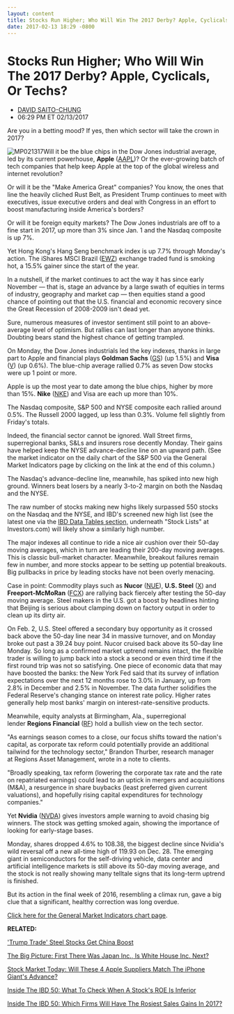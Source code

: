 ```yaml
---
layout: content
title: Stocks Run Higher; Who Will Win The 2017 Derby? Apple, Cyclicals, Or Techs?
date: 2017-02-13 18:29 -0800
---
```



Stocks Run Higher; Who Will Win The 2017 Derby? Apple, Cyclicals, Or Techs?
============================================================================




* [DAVID SAITO-CHUNG](https://www.investors.com/author/chungd/ "Posts by DAVID SAITO-CHUNG")
* 06:29 PM ET 02/13/2017







Are you in a betting mood? If yes, then which sector will take the crown in 2017?


![MP021317](https://www.investors.com/wp-content/uploads/2017/02/MP021317-149x300.png)Will it be the blue chips in the Dow Jones industrial average, led by its current powerhouse, **Apple** ([AAPL](https://research.investors.com/quote.aspx?symbol=AAPL))? Or the ever-growing batch of tech companies that help keep Apple at the top of the global wireless and internet revolution?


Or will it be the "Make America Great" companies? You know, the ones that line the heavily cliched Rust Belt, as President Trump continues to meet with executives, issue executive orders and deal with Congress in an effort to boost manufacturing inside America's borders?


Or will it be foreign equity markets? The Dow Jones industrials are off to a fine start in 2017, up more than 3% since Jan. 1 and the Nasdaq composite is up 7%.


Yet Hong Kong's Hang Seng benchmark index is up 7.7% through Monday's action. The iShares MSCI Brazil ([EWZ](https://research.investors.com/quote.aspx?symbol=EWZ)) exchange traded fund is smoking hot, a 15.5% gainer since the start of the year.



In a nutshell, if the market continues to act the way it has since early November — that is, stage an advance by a large swath of equities in terms of industry, geography and market cap — then equities stand a good chance of pointing out that the U.S. financial and economic recovery since the Great Recession of 2008-2009 isn't dead yet.


Sure, numerous measures of investor sentiment still point to an above-average level of optimism. But rallies can last longer than anyone thinks. Doubting bears stand the highest chance of getting trampled.


On Monday, the Dow Jones industrials led the key indexes, thanks in large part to Apple and financial plays **Goldman Sachs** ([GS](https://research.investors.com/quote.aspx?symbol=GS)) (up 1.5%) and **Visa** ([V](https://research.investors.com/quote.aspx?symbol=V)) (up 0.6%). The blue-chip average rallied 0.7% as seven Dow stocks were up 1 point or more.


Apple is up the most year to date among the blue chips, higher by more than 15%. **Nike** ([NKE](https://research.investors.com/quote.aspx?symbol=NKE)) and Visa are each up more than 10%.


The Nasdaq composite, S&P 500 and NYSE composite each rallied around 0.5%. The Russell 2000 lagged, up less than 0.3%. Volume fell slightly from Friday's totals.


Indeed, the financial sector cannot be ignored. Wall Street firms, superregional banks, S&Ls and insurers rose decently Monday. Their gains have helped keep the NYSE advance-decline line on an upward path. (See the market indicator on the daily chart of the S&P 500 via the General Market Indicators page by clicking on the link at the end of this column.)


The Nasdaq's advance-decline line, meanwhile, has spiked into new high ground. Winners beat losers by a nearly 3-to-2 margin on both the Nasdaq and the NYSE.


The raw number of stocks making new highs likely surpassed 550 stocks on the Nasdaq and the NYSE, and IBD's screened new high list (see the latest one via the [IBD Data Tables section,](https://www.investors.com/ibd-data-tables/) underneath "Stock Lists" at Investors.com) will likely show a similarly high number.


The major indexes all continue to ride a nice air cushion over their 50-day moving averages, which in turn are leading their 200-day moving averages. This is classic bull-market character. Meanwhile, breakout failures remain few in number, and more stocks appear to be setting up potential breakouts. Big pullbacks in price by leading stocks have not been overly menacing.


Case in point: Commodity plays such as **Nucor** ([NUE](https://research.investors.com/quote.aspx?symbol=NUE)), **U.S. Steel** ([X](https://research.investors.com/quote.aspx?symbol=X)) and **Freeport-McMoRan** ([FCX](https://research.investors.com/quote.aspx?symbol=FCX)) are rallying back fiercely after testing the 50-day moving average. Steel makers in the U.S. got a boost by headlines hinting that Beijing is serious about clamping down on factory output in order to clean up its dirty air.


 On Feb. 2, U.S. Steel offered a secondary buy opportunity as it crossed back above the 50-day line near 34 in massive turnover, and on Monday broke out past a 39.24 buy point. Nucor cruised back above its 50-day line Monday. So long as a confirmed market uptrend remains intact, the flexible trader is willing to jump back into a stock a second or even third time if the first round trip was not so satisfying.
One piece of economic data that may have boosted the banks: the New York Fed said that its survey of inflation expectations over the next 12 months rose to 3.0% in January, up from 2.8% in December and 2.5% in November. The data further solidifies the Federal Reserve's changing stance on interest rate policy. Higher rates generally help most banks' margin on interest-rate-sensitive products.


Meanwhile, equity analysts at Birmingham, Ala., superregional lender **Regions Financial** ([RF](https://research.investors.com/quote.aspx?symbol=RF)) hold a bullish view on the tech sector.


"As earnings season comes to a close, our focus shifts toward the nation's capital, as corporate tax reform could potentially provide an additional tailwind for the technology sector," Brandon Thurber, research manager at Regions Asset Management, wrote in a note to clients.


"Broadly speaking, tax reform (lowering the corporate tax rate and the rate on repatriated earnings) could lead to an uptick in mergers and acquisitions (M&A), a resurgence in share buybacks (least preferred given current valuations), and hopefully rising capital expenditures for technology companies."


Yet **Nvidia** ([NVDA](https://research.investors.com/quote.aspx?symbol=NVDA)) gives investors ample warning to avoid chasing big winners. The stock was getting smoked again, showing the importance of looking for early-stage bases.


Monday, shares dropped 4.6% to 108.38, the biggest decline since Nvidia's wild reversal off a new all-time high of 119.93 on Dec. 28.
The emerging giant in semiconductors for the self-driving vehicle, data center and artificial intelligence markets is still above its 50-day moving average, and the stock is not really showing many telltale signs that its long-term uptrend is finished.


But its action in the final week of 2016, resembling a climax run, gave a big clue that a significant, healthy correction was long overdue.


[Click here for the General Market Indicators chart page](https://www.investors.com/wp-content/uploads/2017/02/IBD1302152647GMI.pdf).


**RELATED:**


['Trump Trade' Steel Stocks Get China Boost](https://www.investors.com/stock-lists/stock-spotlight/trump-trade-steel-stocks-get-china-boost/) 


[The Big Picture: First There Was Japan Inc., Is White House Inc. Next?](https://www.investors.com/market-trend/the-big-picture/trump-energizes-bulls-with-phenomenal-tax-plan-can-stocks-rise-even-as-nvidia-rests/)


[Stock Market Today: Will These 4 Apple Suppliers Match The iPhone Giant's Advance?](https://www.investors.com/market-trend/stock-market-today/dow-industrials-lead-market-up-which-4-techs-may-match-apples-gains/)


[Inside The IBD 50: What To Check When A Stock's ROE Is Inferior](https://www.investors.com/stock-lists/ibd-50/inside-the-ibd-50-return-on-equity-too-low-check-a-firms-pretax-margin/)


[Inside The IBD 50: Which Firms Will Have The Rosiest Sales Gains In 2017?](https://www.investors.com/stock-lists/ibd-50/a-peek-at-sales-estimates-for-ibd-50-firms-in-2017-how-rosy/)




